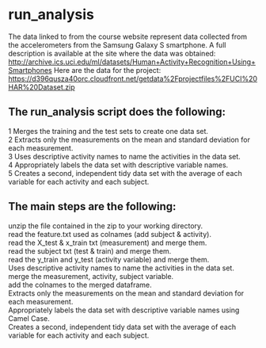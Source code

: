 # run_analysis
The data linked to from the course website represent data collected from the accelerometers from the 
Samsung Galaxy S smartphone. A full description is available at the site where the data was obtained: 
http://archive.ics.uci.edu/ml/datasets/Human+Activity+Recognition+Using+Smartphones 
Here are the data for the project: 
https://d396qusza40orc.cloudfront.net/getdata%2Fprojectfiles%2FUCI%20HAR%20Dataset.zip 


## The run_analysis script does the following:     
1 Merges the training and the test sets to create one data set.       
2 Extracts only the measurements on the mean and standard deviation for each measurement.        
3 Uses descriptive activity names to name the activities in the data set.       
4 Appropriately labels the data set with descriptive variable names.      
5 Creates a second, independent tidy data set with the average of each variable for each activity and each subject. 


## The main steps are the following:
unzip the file contained in the zip to your working directory.      
read the feature.txt used as colnames (add subject & activity).       
read the X_test & x_train txt (measurement) and merge them.       
read the subject txt (test & train) and merge them.      
read the y_train and y_test (activity variable) and merge them.      
Uses descriptive activity names to name the activities in the data set.      
merge the measurement, activity, subject variable.      
add the colnames to the merged dataframe.       
Extracts only the measurements on the mean and standard deviation for each measurement.      
Appropriately labels the data set with descriptive variable names using Camel Case.       
Creates a second, independent tidy data set with the average of each variable for each activity and each subject. 